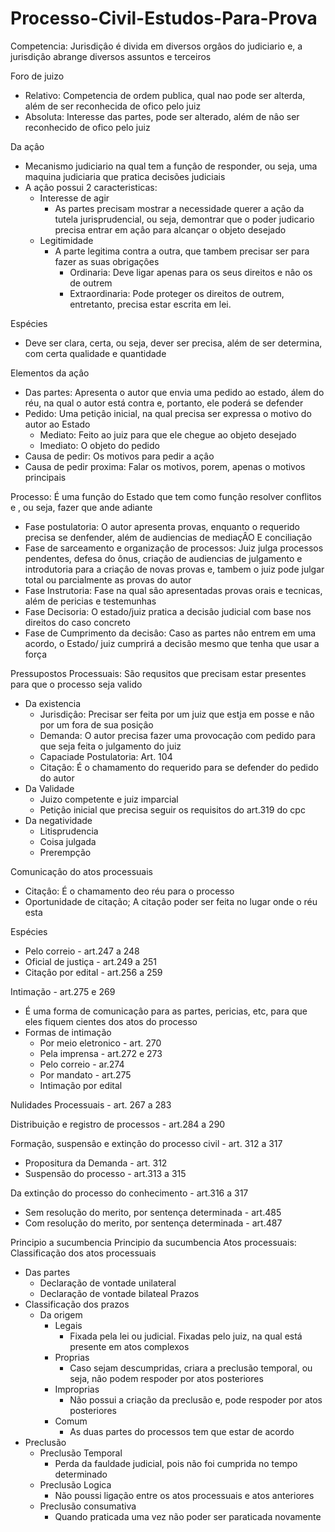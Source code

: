 # Processo-Civil-Estudos-Para-Prova

Competencia: Jurisdiçâo é divida em diversos orgâos do judiciario e, a jurisdiçâo abrange diversos assuntos e terceiros

Foro de juizo
- Relativo: Competencia de ordem publica, qual nao pode ser alterda, além de ser reconhecida de ofico pelo juiz
- Absoluta: Interesse das partes, pode ser alterado, além de nâo ser reconhecido de ofico pelo juiz

Da açâo
- Mecanismo judiciario na qual tem a funçâo de responder, ou seja, uma maquina judiciaria que pratica decisões judiciais 
- A açâo possui 2 caracteristicas:
  - Interesse de agir
    - As partes precisam mostrar a necessidade querer a açâo da tutela jurisprudencial, ou seja, demontrar que o poder judicario precisa entrar em açâo para alcançar o objeto desejado
  - Legitimidade
    - A parte legitima contra a outra, que tambem precisar ser para fazer as suas obrigaçôes
      - Ordinaria: Deve ligar apenas para os seus direitos e nâo os de outrem
      - Extraordinaria: Pode proteger os direitos de outrem, entretanto, precisa estar escrita em lei.
      
Espécies 
- Deve ser clara, certa, ou seja, dever ser precisa, além de ser determina, com certa qualidade e quantidade

Elementos da açâo
- Das partes: Apresenta o autor que envia uma pedido ao estado, álem do réu, na qual o autor está contra e, portanto, ele poderá se defender
- Pedido: Uma petiçâo inicial, na qual precisa ser expressa o motivo do autor ao Estado
  - Mediato: Feito ao juiz para que ele chegue ao objeto desejado
  - Imediato: O objeto do pedido
- Causa de pedir: Os motivos para pedir a açâo
- Causa de pedir proxima: Falar os motivos, porem, apenas o motivos principais

Processo: É uma funçâo do Estado que tem como funçâo resolver conflitos e , ou seja, fazer que ande adiante
- Fase postulatoria: O autor apresenta provas, enquanto o requerido precisa se denfender, além de audiencias de mediaçÂO E conciliaçâo
- Fase de sarceamento e organizaçâo de processos: Juiz julga processos pendentes, defesa do ônus, criaçâo de audiencias de julgamento e introdutoria para a criaçâo de novas provas e, tambem o juiz pode julgar total ou parcialmente as provas do autor
- Fase Instrutoria: Fase na qual sâo apresentadas provas orais e tecnicas, além de pericias e testemunhas
- Fase Decisoria: O estado/juiz pratica a decisâo judicial com base nos direitos do caso concreto
- Fase de Cumprimento da decisâo: Caso as partes nâo entrem em uma acordo, o Estado/ juiz cumprirá a decisâo mesmo que tenha que usar a força

Pressupostos Processuais: São requsitos que precisam estar presentes para que o processo seja valido
- Da existencia
  - Jurisdiçâo: Precisar ser feita por um juiz que estja em posse e nâo por um fora de sua posiçâo
  - Demanda: O autor precisa fazer uma provocaçâo com pedido para que seja feita o julgamento do juiz
  - Capaciade Postulatoria: Art. 104
  - Citaçâo: É o chamamento do requerido para se defender do pedido do autor
- Da Validade
  - Juizo competente e juiz imparcial
  - Petiçâo inicial que precisa seguir os requisitos do art.319 do cpc
- Da negatividade
  - Litisprudencia
  - Coisa julgada
  - Prerempção
  
 Comunicaçâo do atos processuais
 - Citaçâo: É o chamamento deo réu para o processo
 - Oportunidade de citação; A citaçâo poder ser feita no lugar onde o réu esta

Espécies
- Pelo correio - art.247 a 248
- Oficial de justiça - art.249 a 251
- Citaçâo por edital - art.256 a 259

Intimação - art.275 e 269
- É uma forma de comunicaçâo para as partes, pericias, etc, para que eles fiquem cientes dos atos do processo
- Formas de intimação
  - Por meio eletronico - art. 270
  - Pela imprensa - art.272 e 273
  - Pelo correio - ar.274
  - Por mandato - art.275
  - Intimação por edital 

Nulidades Processuais - art. 267 a 283

Distribuição e registro de processos - art.284 a 290

Formaçâo, suspensâo e extinçâo do processo civil - art. 312 a 317
- Propositura da Demanda - art. 312
- Suspensão do processo - art.313 a 315

Da extinçâo do processo do conhecimento - art.316 a 317
- Sem resolução do merito, por sentença determinada - art.485
- Com resolução do merito, por sentença determinada - art.487

Principio a sucumbencia
Principio da sucumbencia 
Atos processuais:
Classificação dos atos processuais
- Das partes 
  - Declaração de vontade unilateral
  - Declaração de vontade bilateal
Prazos
- Classificação dos prazos
  - Da origem
    - Legais
      - Fixada pela lei ou judicial. Fixadas pelo juiz, na qual está presente em atos complexos
    - Proprias
      - Caso sejam descumpridas, criara a preclusão temporal, ou seja, não podem respoder por atos posteriores
    - Improprias
      - Não possui a criação da preclusão e, pode respoder por atos posteriores
    - Comum
      - As duas partes do processos tem que estar de acordo
- Preclusão
  - Preclusão Temporal
    - Perda da fauldade judicial, pois não foi cumprida no tempo determinado
  - Preclusão Logica
    - Não poussi ligação entre os atos processuais e atos anteriores
  - Preclusão consumativa
    - Quando praticada uma vez não poder ser paraticada novamente









